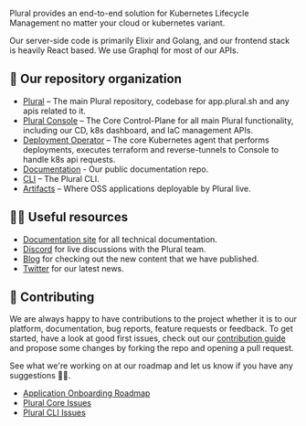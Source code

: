 Plural provides an end-to-end solution for Kubernetes Lifecycle Management no matter your cloud or kubernetes variant.

Our server-side code is primarily Elixir and Golang, and our frontend stack is heavily React based. We use Graphql for most of our APIs.

## 👑 Our repository organization
* [Plural](https://github.com/pluralsh/plural/) – The main Plural repository, codebase for app.plural.sh and any apis related to it.
* [Plural Console](https://github.com/pluralsh/console/) – The Core Control-Plane for all main Plural functionality, including our CD, k8s dashboard, and IaC management APIs.
* [Deployment Operator](https://github.com/pluralsh/deploy-operator/) – The core Kubernetes agent that performs deployments, executes terraform and reverse-tunnels to Console to handle k8s api requests.
* [Documentation](https://github.com/pluralsh/documentation) - Our public documentation repo.
* [CLI](https://github.com/pluralsh/plural-cli/) – The Plural CLI.
* [Artifacts](https://github.com/pluralsh/plural-artifacts/) – Where OSS applications deployable by Plural live.

## 👩‍💻 Useful resources
* [Documentation site](https://docs.plural.sh/) for all technical documentation.
* [Discord](https://discord.gg/CKc2kfeXxQ) for live discussions with the Plural team.
* [Blog](https://www.plural.sh/blog/) for checking out the new content that we have published.
* [Twitter](https://twitter.com/plural_sh) for our latest news.

## 🤝 Contributing

We are always happy to have contributions to the project whether it is to our platform, documentation, bug reports, feature requests or feedback. 
To get started, have a look at good first issues, check out our [contribution guide](https://github.com/pluralsh/plural/blob/master/CONTRIBUTING.md) and propose some changes by forking the repo and opening a pull request.

See what we're working on at our roadmap and let us know if you have any suggestions 🙇‍♂️. 

* [Application Onboarding Roadmap](https://github.com/orgs/pluralsh/projects/2/views/2)
* [Plural Core Issues](https://github.com/pluralsh/plural/issues)
* [Plural CLI Issues](https://github.com/pluralsh/plural-cli/issues)
